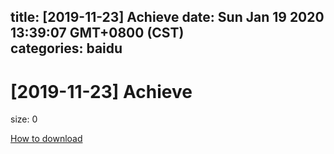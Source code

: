 
title: [2019-11-23] Achieve
date: Sun Jan 19 2020 13:39:07 GMT+0800 (CST)    
categories: baidu
---

# [2019-11-23] Achieve
size: 0
 
 

[How to download](https://bpcam.bemobtrk.com/go/2ceec3aa-1ca2-46d6-b9ff-aaa5c184517c?jno=1025)